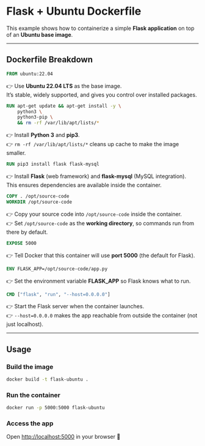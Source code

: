 # Flask + Ubuntu Dockerfile

This example shows how to containerize a simple **Flask application** on top of an **Ubuntu base image**.

---

## Dockerfile Breakdown

```dockerfile
FROM ubuntu:22.04
```
👉 Use **Ubuntu 22.04 LTS** as the base image.  
It’s stable, widely supported, and gives you control over installed packages.

```dockerfile
RUN apt-get update && apt-get install -y \
    python3 \
    python3-pip \
    && rm -rf /var/lib/apt/lists/*
```
👉 Install **Python 3** and **pip3**.  
👉 `rm -rf /var/lib/apt/lists/*` cleans up cache to make the image smaller.

```dockerfile
RUN pip3 install flask flask-mysql
```
👉 Install **Flask** (web framework) and **flask-mysql** (MySQL integration).  
This ensures dependencies are available inside the container.

```dockerfile
COPY . /opt/source-code
WORKDIR /opt/source-code
```
👉 Copy your source code into `/opt/source-code` inside the container.  
👉 Set `/opt/source-code` as the **working directory**, so commands run from there by default.

```dockerfile
EXPOSE 5000
```
👉 Tell Docker that this container will use **port 5000** (the default for Flask).

```dockerfile
ENV FLASK_APP=/opt/source-code/app.py
```
👉 Set the environment variable **FLASK_APP** so Flask knows what to run.

```dockerfile
CMD ["flask", "run", "--host=0.0.0.0"]
```
👉 Start the Flask server when the container launches.  
👉 `--host=0.0.0.0` makes the app reachable from outside the container (not just localhost).

---

## Usage

### Build the image
```bash
docker build -t flask-ubuntu .
```

### Run the container
```bash
docker run -p 5000:5000 flask-ubuntu
```

### Access the app
Open [http://localhost:5000](http://localhost:5000) in your browser 🚀
